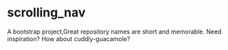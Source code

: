 # scrolling_nav
A bootstrap project,Great repository names are short and memorable. Need inspiration? How about cuddly-guacamole?
